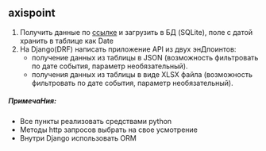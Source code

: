 ## axispoint
1) Получить данные по [ссылке](https://hubofdata.ru/storage/f/2013-08-18T19%3A58%3A51.196Z/greetings-data.json) и загрузить в БД (SQLite), поле с датой хранить в таблице как Date
2) На Django(DRF) написать приложение API из двух энДпоинтов:
    - получение данных из таблицы  в JSON (возможность фильтровать по дате события, параметр необязательный).
    - получения данных из таблицы в виде XLSX файла (возможность фильтровать по дате события, параметр необязательный).
 

##### ПримечаНия:
- Все пункты реализовать средствами python
- Методы http запросов выбрать на свое усмотрение
- Внутри Django использовать ORM
